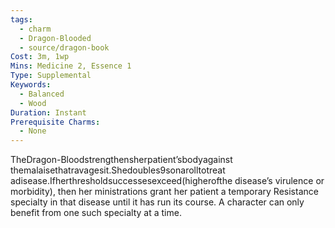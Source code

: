 ```yaml
---
tags:
  - charm
  - Dragon-Blooded
  - source/dragon-book
Cost: 3m, 1wp
Mins: Medicine 2, Essence 1
Type: Supplemental
Keywords:
  - Balanced
  - Wood
Duration: Instant
Prerequisite Charms:
  - None
---
```

TheDragon-Bloodstrengthensherpatient’sbodyagainst themalaisethatravagesit.Shedoubles9sonarolltotreat adisease.Ifherthresholdsuccessesexceed(higherofthe disease’s virulence or morbidity), then her ministrations grant her patient a temporary Resistance specialty in that disease until it has run its course. A character can only benefit from one such specialty at a time.